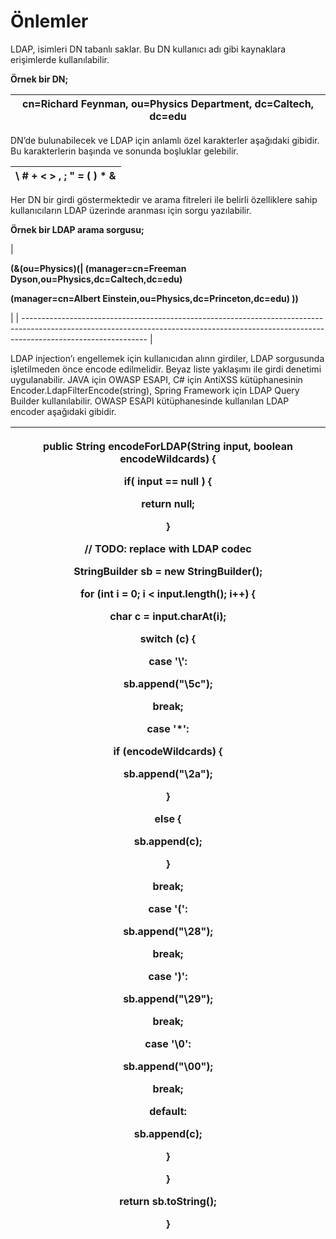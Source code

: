 # Önlemler

LDAP, isimleri DN tabanlı saklar. Bu DN kullanıcı adı gibi kaynaklara erişimlerde kullanılabilir.

**Örnek bir DN;**

| **cn=Richard Feynman, ou=Physics Department, dc=Caltech, dc=edu** |
| :---------------------------------------------------------------: |

DN’de bulunabilecek ve LDAP için anlamlı özel karakterler aşağıdaki gibidir. Bu karakterlerin başında ve sonunda boşluklar gelebilir.

| **\ # + < > , ; " = ( ) \* &** |
| :----------------------------: |

Her DN bir girdi göstermektedir ve arama fitreleri ile belirli özelliklere sahip kullanıcıların LDAP üzerinde aranması için sorgu yazılabilir.

**Örnek bir LDAP arama sorgusu;**

| <p><strong>(&#x26;(ou=Physics)(| (manager=cn=Freeman Dyson,ou=Physics,dc=Caltech,dc=edu)</strong></p><p><strong>(manager=cn=Albert Einstein,ou=Physics,dc=Princeton,dc=edu) ))</strong></p> |
| ------------------------------------------------------------------------------------------------------------------------------------------------------------------------------------------- |

LDAP injection’ı engellemek için kullanıcıdan alınn girdiler, LDAP sorgusunda işletilmeden önce encode edilmelidir. Beyaz liste yaklaşımı ile girdi denetimi uygulanabilir. JAVA için OWASP ESAPI, C# için AntiXSS kütüphanesinin Encoder.LdapFilterEncode(string), Spring Framework için LDAP Query Builder kullanılabilir. OWASP ESAPI kütüphanesinde kullanılan LDAP encoder aşağıdaki gibidir.

| <p>            <strong>public String encodeForLDAP(String input, boolean encodeWildcards) {</strong></p><p>                <strong>if( input == null ) {</strong></p><p>                        <strong>return null;</strong>   </p><p>                <strong>}</strong></p><p>                        <strong>// TODO: replace with LDAP codec</strong></p><p>                <strong>StringBuilder sb = new StringBuilder();</strong></p><p>                <strong>for (int i = 0; i &#x3C; input.length(); i++) {</strong></p><p>                    <strong>char c = input.charAt(i);</strong></p><p> <strong></strong> </p><p>                    <strong>switch (c) {</strong></p><p>                        <strong>case '\\':</strong></p><p>                            <strong>sb.append("\\5c");</strong></p><p>                            <strong>break;</strong></p><p>                        <strong>case '*':</strong></p><p>                            <strong>if (encodeWildcards) {</strong></p><p>                                <strong>sb.append("\\2a");</strong></p><p>                            <strong>}</strong></p><p>                            <strong>else {</strong></p><p>                                <strong>sb.append(c);</strong></p><p>                            <strong>}</strong></p><p>                           <strong></strong>                           </p><p>                            <strong>break;</strong></p><p>                        <strong>case '(':</strong></p><p>                            <strong>sb.append("\\28");</strong></p><p>                            <strong>break;</strong></p><p>                        <strong>case ')':</strong></p><p>                            <strong>sb.append("\\29");</strong></p><p>                            <strong>break;</strong></p><p>                        <strong>case '\0':</strong></p><p>                            <strong>sb.append("\\00");</strong></p><p>                            <strong>break;</strong></p><p>                        <strong>default:</strong></p><p>                            <strong>sb.append(c);</strong></p><p>                    <strong>}</strong></p><p>                <strong>}</strong></p><p>                        <strong>return sb.toString();</strong></p><p>            <strong>}</strong></p> |
| --------------------------------------------------------------------------------------------------------------------------------------------------------------------------------------------------------------------------------------------------------------------------------------------------------------------------------------------------------------------------------------------------------------------------------------------------------------------------------------------------------------------------------------------------------------------------------------------------------------------------------------------------------------------------------------------------------------------------------------------------------------------------------------------------------------------------------------------------------------------------------------------------------------------------------------------------------------------------------------------------------------------------------------------------------------------------------------------------------------------------------------------------------------------------------------------------------------------------------------------------------------------------------------------------------------------------------------------------------------------------------------------------------------------------------------------------------------------------------------------------------------------------------------------------------------------------------------------------------------------------------------------------------------------------------------------------------------------------------------------------------------------------------------------------------------------------------------------------------------------------------------------------------------------------------------------------------------------------------------------------------------------------------------------------------------------------------------------------------------------------------------------------------------------------------------------------------------------------------------------------------------------------------------------------------------------------------------------------------------------------------------- |

&#x20;

